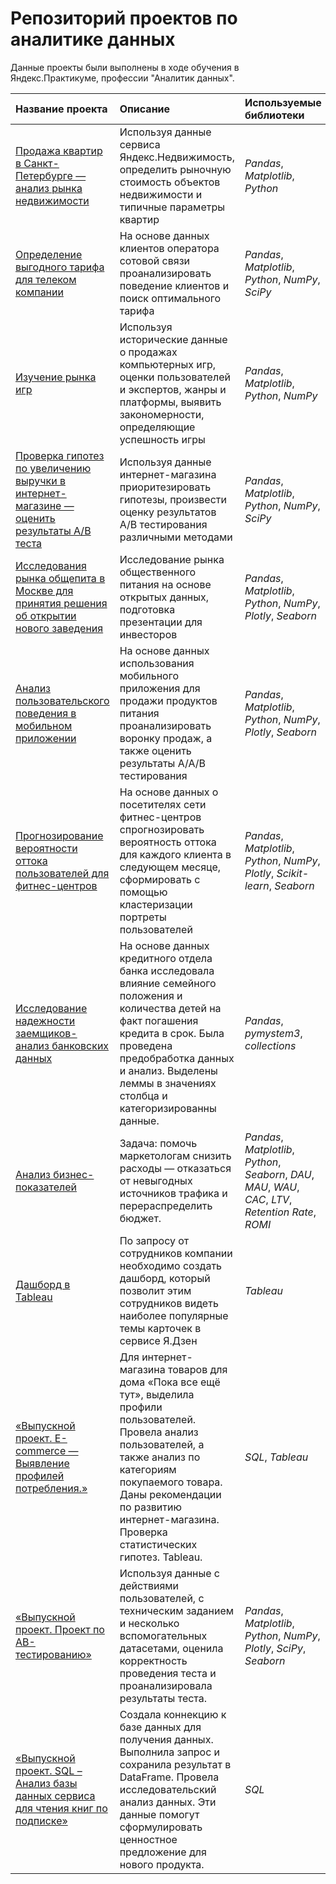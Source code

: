 
# Репозиторий проектов по аналитике данных
Данные проекты были выполнены в ходе обучения в Яндекс.Практикуме, профессии "Аналитик данных".


| Название проекта | Описание | Используемые библиотеки | 
| :---------------------- | :---------------------- | :---------------------- |
| [Продажа квартир в Санкт-Петербурге — анализ рынка недвижимости](real_estate) | Используя данные сервиса Яндекс.Недвижимость, определить рыночную стоимость объектов недвижимости и типичные параметры квартир| *Pandas*, *Matplotlib*, *Python*|
| [Определение выгодного тарифа для телеком компании](mobile_tarif) | На основе данных клиентов оператора сотовой связи проанализировать поведение клиентов и поиск оптимального тарифа| *Pandas*, *Matplotlib*, *Python*, *NumPy*, *SciPy*|
| [Изучение рынка игр](games) | Используя исторические данные о продажах компьютерных игр, оценки пользователей и экспертов, жанры и платформы, выявить закономерности, определяющие успешность игры| *Pandas*, *Matplotlib*, *Python*, *NumPy*|
| [Проверка гипотез по увеличению выручки в интернет-магазине — оценить результаты A/B теста](internet_store) | Используя данные интернет-магазина приоритезировать гипотезы, произвести оценку результатов A/B тестирования различными методами| *Pandas*, *Matplotlib*, *Python*, *NumPy*, *SciPy*|
| [Исследования рынка общепита в Москве для принятия решения об открытии нового заведения](cafe) | Исследование рынка общественного питания на основе открытых данных, подготовка презентации для инвесторов| *Pandas*, *Matplotlib*, *Python*, *NumPy*, *Plotly*, *Seaborn*|
| [Анализ пользовательского поведения в мобильном приложении](startup) | На основе данных использования мобильного приложения для продажи продуктов питания проанализировать воронку продаж, а также оценить результаты A/A/B  тестирования| *Pandas*, *Matplotlib*, *Python*, *NumPy*, *Plotly*, *Seaborn*|
| [Прогнозирование вероятности оттока пользователей для фитнес-центров](fitnesclub) | На основе данных о посетителях сети фитнес-центров спрогнозировать вероятность оттока для каждого клиента в следующем месяце, сформировать с помощью кластеризации портреты пользователей| *Pandas*, *Matplotlib*, *Python*, *NumPy*, *Plotly*, *Scikit-learn*, *Seaborn*|
| [Исследование надежности заемщиков- анализ банковских данных ](creditscreening) |На основе данных кредитного отдела банка исследовала влияние семейного положения и количества детей на факт погашения кредита в срок. Была проведена предобработка данных и анализ. Выделены леммы в значениях столбца и категоризированны данные.| *Pandas*, *pymystem3*, *collections*|
| [Анализ бизнес-показателей](unit-econom) | Задача: помочь маркетологам снизить расходы — отказаться от невыгодных источников трафика и перераспределить бюджет.| *Pandas*, *Matplotlib*, *Python*, *Seaborn*, *DAU*, *MAU*, *WAU*, *CAC*, *LTV*, *Retention Rate*, *ROMI*|
| [Дашборд в Tableau](tableau) | По запросу от сотрудников компании необходимо создать дашборд, который позволит этим сотрудников видеть наиболее популярные темы карточек в сервисе Я.Дзен| *Tableau*|
| [«Выпускной проект. E-commerce — Выявление профилей потребления.»](e-commerce) | Для интернет-магазина товаров для дома «Пока все ещё тут», выделила профили пользователей. Провела анализ пользователей, а также анализ по категориям покупаемого товара. Даны рекомендации по развитию интернет-магазина. Проверка статистических гипотез. Tableau. | *SQL*, *Tableau*|
| [«Выпускной проект. Проект по АB-тестированию»](ABtest-Finish) | Используя данные с действиями пользователей, с техническим заданием и несколько вспомогательных датасетами, оценила корректность проведения теста и проанализировала результаты теста. | *Pandas*, *Matplotlib*, *Python*, *NumPy*, *Plotly*, *SciPy*, *Seaborn*|
| [«Выпускной проект. SQL – Анализ базы данных сервиса для чтения книг по подписке»](SQL) | Создала коннекцию к базе данных для получения данных. Выполнила запрос и сохранила результат в DataFrame. Провела исследовательский анализ данных. Эти данные помогут сформулировать ценностное предложение для нового продукта.| *SQL*|
